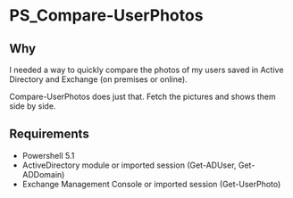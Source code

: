 # PS_Compare-UserPhotos

## Why

I needed a way to quickly compare the photos of my users saved in Active Directory and Exchange (on premises or online).

Compare-UserPhotos does just that. Fetch the pictures and shows them side by side.

## Requirements

* Powershell 5.1
* ActiveDirectory module or imported session (Get-ADUser, Get-ADDomain)
* Exchange Management Console or imported session (Get-UserPhoto)
